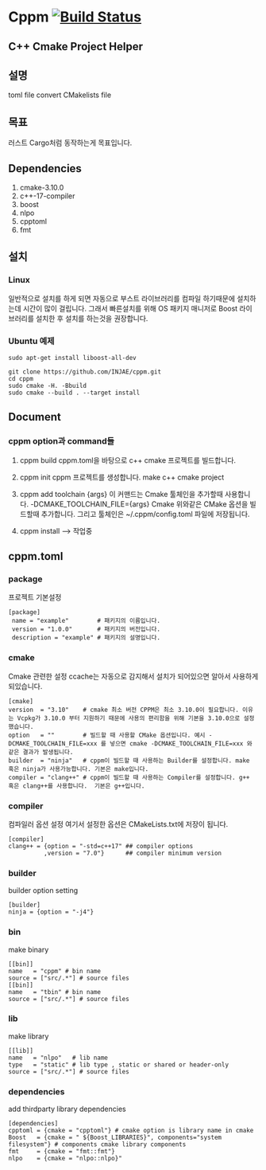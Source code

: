 Cppm [![Build Status](https://travis-ci.com/injae/cppm.svg?branch=master)](https://travis-ci.com/injae/cppm)
========
 C++ Cmake Project Helper
-------------------------------------
## 설명
toml file convert CMakelists file

## 목표
러스트 Cargo처럼 동작하는게 목표입니다.

## Dependencies
1. cmake-3.10.0
2. c++-17-compiler
3. boost
4. nlpo
5. cpptoml
6. fmt

## 설치
### Linux
일반적으로 설치를 하게 되면 자동으로 부스트 라이브러리를 컴파일 하기때문에
설치하는데 시간이 많이 걸립니다. 그래서 빠른설치를 위해 OS 패키지 매니저로
Boost 라이브러리를 설치한 후 설치를 하는것을 권장합니다.
### Ubuntu 예제
```
sudo apt-get install liboost-all-dev
```

```
git clone https://github.com/INJAE/cppm.git
cd cppm
sudo cmake -H. -Bbuild
sudo cmake --build . --target install
```


## Document
### cppm option과 command들
1. cppm build
cppm.toml을 바탕으로 c++ cmake 프로젝트를 빌드합니다.
2. cppm init
cppm 프로젝트를 생성합니다.
make c++ cmake project
3. cppm add toolchain {args}
이 커맨드는 Cmake 툴체인을 추가할때 사용합니다.
-DCMAKE_TOOLCHAIN_FILE={args}
Cmake 위와같은 CMake 옵션을 빌드할때 추가합니다.
그리고 툴체인은 ~/.cppm/config.toml 파일에 저장됩니다.

4. cppm install --> 작업중

## cppm.toml
### package
프로젝트 기본설정
```
[package]
 name = "example"        # 패키지의 이름입니다.
 version = "1.0.0"       # 패키지의 버전입니다.
 description = "example" # 패키지의 설명입니다.
 ```

### cmake
Cmake 관련한 설정
ccache는 자동으로 감지해서 설치가 되어있으면 알아서 사용하게 되있습니다.
```
[cmake]
version  = "3.10"    # cmake 최소 버전 CPPM은 최소 3.10.0이 필요합니다. 이유는 Vcpkg가 3.10.0 부터 지원하기 때문에 사용의 편리함을 위해 기본을 3.10.0으로 설정했습니다.
option   = ""        # 빌드할 때 사용할 CMake 옵션입니다. 예시 -DCMAKE_TOOLCHAIN_FILE=xxx 를 넣으면 cmake -DCMAKE_TOOLCHAIN_FILE=xxx 와 같은 결과가 발생됩니다.
builder  = "ninja"   # cppm이 빌드할 때 사용하는 Builder를 설정합니다. make 혹은 ninja가 사용가능합니다. 기본은 make입니다.
compiler = "clang++" # cppm이 빌드할 때 사용하는 Compiler를 설정합니다. g++ 혹은 clang++를 사용합니다.  기본은 g++입니다.
```

### compiler
컴파일러 옵션 설정
여기서 설정한 옵션은 CMakeLists.txt에 저장이 됩니다.
```
[compiler]
clang++ = {option = "-std=c++17" ## compiler options
          ,version = "7.0"}      ## compiler minimum version
```
### builder
builder option setting
```
[builder]
ninja = {option = "-j4"}
```
### bin
make binary 
```
[[bin]]
name   = "cppm" # bin name
source = ["src/.*"] # source files
[[bin]]
name   = "tbin" # bin name
source = ["src/.*"] # source files
```

### lib
make library
```
[[lib]]
name   = "nlpo"   # lib name
type   = "static" # lib type , static or shared or header-only
source = ["src/.*"] # source files 
```
### dependencies
add thirdparty library dependencies
```
[dependencies]
cpptoml = {cmake = "cpptoml"} # cmake option is library name in cmake
Boost   = {cmake = " ${Boost_LIBRARIES}", components="system filesystem"} # components cmake library components
fmt     = {cmake = "fmt::fmt"}
nlpo    = {cmake = "nlpo::nlpo}"
```
